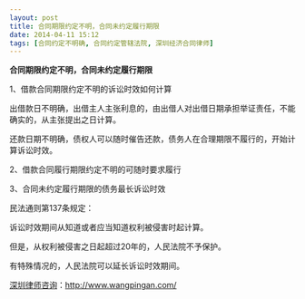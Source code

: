```yaml
---
layout: post
title: 合同期限约定不明，合同未约定履行期限
date: 2014-04-11 15:12
tags: [合同约定不明确, 合同约定管辖法院, 深圳经济合同律师]
---
```

<strong>合同期限约定不明，合同未约定履行期限</strong>

1、借款合同期限约定不明的诉讼时效如何计算

出借款日不明确，出借主人主张利息的，由出借人对出借日期承担举证责任，不能确实的，从主张提出之日计算。

还款日期不明确，债权人可以随时催告还款，债务人在合理期限不履行的，开始计算诉讼时效。

2、借款合同履行期限约定不明的可随时要求履行

3、合同未约定履行期限的债务最长诉讼时效

民法通则第137条规定：

诉讼时效期间从知道或者应当知道权利被侵害时起计算。

但是，从权利被侵害之日起超过20年的，人民法院不予保护。

有特殊情况的，人民法院可以延长诉讼时效期间。

<a href="http://www.wangpingan.com/">深圳律师咨询</a>：<a href="http://www.wangpingan.com/">http://www.wangpingan.com/</a>

